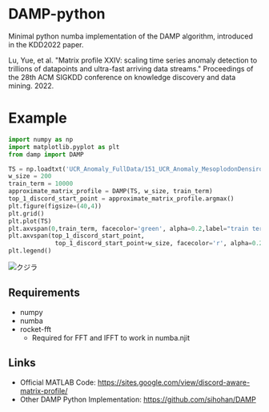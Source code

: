 # DAMP-python
Minimal python numba implementation of the DAMP algorithm, introduced in the KDD2022 paper.

Lu, Yue, et al. "Matrix profile XXIV: scaling time series anomaly detection to trillions of datapoints and ultra-fast arriving data streams." Proceedings of the 28th ACM SIGKDD conference on knowledge discovery and data mining. 2022.

# Example
```python
import numpy as np
import matplotlib.pyplot as plt
from damp import DAMP

TS = np.loadtxt('UCR_Anomaly_FullData/151_UCR_Anomaly_MesoplodonDensirostris_10000_19280_19440.txt')
w_size = 200
train_term = 10000
approximate_matrix_profile = DAMP(TS, w_size, train_term)
top_1_discord_start_point = approximate_matrix_profile.argmax()
plt.figure(figsize=(40,4))
plt.grid()
plt.plot(TS)
plt.axvspan(0,train_term, facecolor='green', alpha=0.2,label="train term")
plt.axvspan(top_1_discord_start_point,
             top_1_discord_start_point+w_size, facecolor='r', alpha=0.2,label="anomaly")
plt.legend()
```
![クジラ](https://github.com/user-attachments/assets/33a85f8d-df96-4327-a936-d84e09e5d264)
## Requirements
- numpy
- numba
- rocket-fft
  - Required for FFT and IFFT to work in numba.njit
 
## Links
- Official MATLAB Code: 
https://sites.google.com/view/discord-aware-matrix-profile/
- Other DAMP Python Implementation: 
https://github.com/sihohan/DAMP
